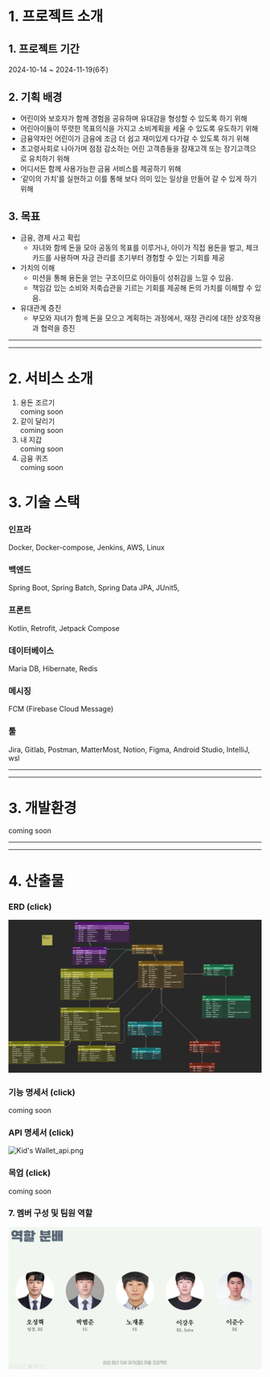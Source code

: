 # 1. 프로젝트 소개  
## 1. 프로젝트 기간
2024-10-14 ~ 2024-11-19(6주)
## 2. 기획 배경
- 어린이와 보호자가 함께 경험을 공유하며 유대감을 형성할 수 있도록 하기 위해
- 어린아이들이 뚜렷한 목표의식을 가지고 소비계획을 세울 수 있도록 유도하기 위해
- 금융약자인 어린이가 금융에 조금 더 쉽고 재미있게 다가갈 수 있도록 하기 위해
- 초고령사회로 나아가며 점점 감소하는 어린 고객층들을 잠재고객 또는 장기고객으로 유치하기 위해
- 어디서든 함께 사용가능한 금융 서비스를 제공하기 위해
- ‘같이의 가치’를 실현하고 이를 통해 보다 의미 있는 일상을 만들어 갈 수 있게 하기 위해
## 3. 목표
- 금융, 경제 사고 확립
    - 자녀와 함께 돈을 모아 공동의 목표를 이루거나, 아이가 직접 용돈을 벌고, 체크카드를 사용하며 자금 관리를 초기부터 경험할 수 있는 기회를 제공
- 가치의 이해
    - 미션을 통해 용돈을 얻는 구조이므로 아이들이 성취감을 느낄 수 있음.
    - 책임감 있는 소비와 저축습관을 기르는 기회를 제공해 돈의 가치를 이해할 수 있음.
- 유대관계 증진
    - 부모와 자녀가 함께 돈을 모으고 계획하는 과정에서, 재정 관리에 대한 상호작용과 협력을 증진
---
---
# 2. 서비스 소개
1. 용돈 조르기<br>
coming soon
2. 같이 달리기<br>
coming soon
3. 내 지갑<br>
coming soon
4. 금융 퀴즈<br>
coming soon
# 3. 기술 스택
### 인프라
Docker, Docker-compose, Jenkins, AWS, Linux
### 백엔드
Spring Boot, Spring Batch, Spring Data JPA, JUnit5, 
### 프론트
Kotlin, Retrofit, Jetpack Compose
### 데이터베이스
Maria DB, Hibernate, Redis
### 메시징
FCM (Firebase Cloud Message)
### 툴
Jira, Gitlab, Postman, MatterMost, Notion, Figma, Android Studio, IntelliJ, wsl

---
---

# 3. 개발환경
coming soon

---
---

# 4. 산출물
### ERD (click)
![Kid's Wallet_erd.png](/readme_img/Kid's%20Wallet_erd.png)
### 기능 명세서 (click)
coming soon
### API 명세서 (click)
![Kid's Wallet_api.png](/readme_img/Kid's%20Wallet_api.png)
### 목업 (click)
coming soon
### 7. 멤버 구성 및 팀원 역할
![member.png](/readme_img/member.png)